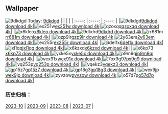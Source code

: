 ## Wallpaper
![9dkdgd](https://w.wallhaven.cc/full/9d/wallhaven-9dkdgd.jpg) Today: [9dkdgd](https://th.wallhaven.cc/small/9d/9dkdgd.jpg)
|      |      |      |
| :----: | :----: | :----: |
|![9dkdgd](https://th.wallhaven.cc/small/9d/9dkdgd.jpg)[9dkdgd download 4k](https://wallhaven.cc/w/9dkdgd)|![ex251w](https://th.wallhaven.cc/small/ex/ex251w.jpg)[ex251w download 4k](https://wallhaven.cc/w/ex251w)|![qzoxqq](https://th.wallhaven.cc/small/qz/qzoxqq.jpg)[qzoxqq download 4k](https://wallhaven.cc/w/qzoxqq)|
|![x6kleo](https://th.wallhaven.cc/small/x6/x6kleo.jpg)[x6kleo download 4k](https://wallhaven.cc/w/x6kleo)|![9dkdrd](https://th.wallhaven.cc/small/9d/9dkdrd.jpg)[9dkdrd download 4k](https://wallhaven.cc/w/9dkdrd)|![rr681m](https://th.wallhaven.cc/small/rr/rr681m.jpg)[rr681m download 4k](https://wallhaven.cc/w/rr681m)|
|![qzp9lr](https://th.wallhaven.cc/small/qz/qzp9lr.jpg)[qzp9lr download 4k](https://wallhaven.cc/w/qzp9lr)|![2y63em](https://th.wallhaven.cc/small/2y/2y63em.jpg)[2y63em download 4k](https://wallhaven.cc/w/2y63em)|![ex255r](https://th.wallhaven.cc/small/ex/ex255r.jpg)[ex255r download 4k](https://wallhaven.cc/w/ex255r)|
|![6del1x](https://th.wallhaven.cc/small/6d/6del1x.jpg)[6del1x download 4k](https://wallhaven.cc/w/6del1x)|![jxl1qq](https://th.wallhaven.cc/small/jx/jxl1qq.jpg)[jxl1qq download 4k](https://wallhaven.cc/w/jxl1qq)|![x6kzxd](https://th.wallhaven.cc/small/x6/x6kzxd.jpg)[x6kzxd download 4k](https://wallhaven.cc/w/x6kzxd)|
|![x6kp73](https://th.wallhaven.cc/small/x6/x6kp73.jpg)[x6kp73 download 4k](https://wallhaven.cc/w/x6kp73)|![yxke5x](https://th.wallhaven.cc/small/yx/yxke5x.jpg)[yxke5x download 4k](https://wallhaven.cc/w/yxke5x)|![p9m9qj](https://th.wallhaven.cc/small/p9/p9m9qj.jpg)[p9m9qj download 4k](https://wallhaven.cc/w/p9m9qj)|
|![wex91x](https://th.wallhaven.cc/small/we/wex91x.jpg)[wex91x download 4k](https://wallhaven.cc/w/wex91x)|![7px9g9](https://th.wallhaven.cc/small/7p/7px9g9.jpg)[7px9g9 download 4k](https://wallhaven.cc/w/7px9g9)|![vq253p](https://th.wallhaven.cc/small/vq/vq253p.jpg)[vq253p download 4k](https://wallhaven.cc/w/vq253p)|
|![vqekz3](https://th.wallhaven.cc/small/vq/vqekz3.jpg)[vqekz3 download 4k](https://wallhaven.cc/w/vqekz3)|![gp15z7](https://th.wallhaven.cc/small/gp/gp15z7.jpg)[gp15z7 download 4k](https://wallhaven.cc/w/gp15z7)|![gp18g3](https://th.wallhaven.cc/small/gp/gp18g3.jpg)[gp18g3 download 4k](https://wallhaven.cc/w/gp18g3)|
|![wex9jp](https://th.wallhaven.cc/small/we/wex9jp.jpg)[wex9jp download 4k](https://wallhaven.cc/w/wex9jp)|![zyvzow](https://th.wallhaven.cc/small/zy/zyvzow.jpg)[zyvzow download 4k](https://wallhaven.cc/w/zyvzow)|![o57d7p](https://th.wallhaven.cc/small/o5/o57d7p.jpg)[o57d7p download 4k](https://wallhaven.cc/w/o57d7p)|

### 历史归档：
[2023-10](https://github.com/april-projects/april-wallpaper/tree/main/picture/2023-10/) | [2023-09](https://github.com/april-projects/april-wallpaper/tree/main/picture/2023-09/) | [2023-08](https://github.com/april-projects/april-wallpaper/tree/main/picture/2023-08/) | [2023-07](https://github.com/april-projects/april-wallpaper/tree/main/picture/2023-07/) | 